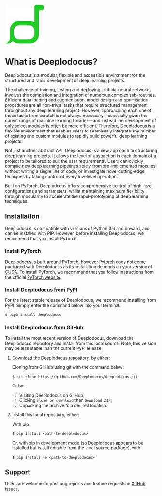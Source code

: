 ![Logo](figures/logo.png  "Logo")

# What is Deeplodocus?

Deeplodocus is a modular, flexible and accessible environment for the structured and rapid development of deep learning projects. 

The challenge of training, testing and deploying artificial neural networks involves the completion and integration of numerous complex sub-routines. Efficient data loading and augmentation, model design and optimisation procedures are all non-trivial tasks that require structured management throughout any deep learning project. However, approaching each one of these tasks from scratch is not always necessary—especially given the curent range of machine learning libraries—and instead the development of only select modules is often be more efficient. Therefore, Deeplodocus is a flexible environment that enables users to seamlessly integrate any number of existing and custom modules to rapidly build powerful deep learning projects.

Not just another abstract API, Deeplodocus is a new approach to structuring deep learning projects. It allows the level of abstraction in each domain of a project to be tailored to suit the user requirements. Users can quickly compile new deep learning pipelines solely from pre-implemented modules without writing a single line of code, or investigate novel cutting-edge techiques by taking control of every low-level operation. 

Built on PyTorch, Deeplodocus offers comprehensive control of high-level configurations and parameters, whilst maintaining maximum flexibility through modularity to accelerate the rapid-prototyping of deep learning techniques. 

## Installation

Deeplodocus is compatible with versions of Python 3.6 and onward, and can be installed with PIP. However, before installing Deeplodocus, we recommend that you install PyTorch. 

### Install PyTorch

Deeplodocus is built around PyTorch, however Pytorch does not come packaged with Deeplodocus as its installation depends on your version of [CUDA](https://developer.nvidia.com/cuda-downloads). To install PyTorch, we recommend that you follow instructions from the official [PyTorch website](https://pytorch.org/). 

### Install Deeplodocus from PyPI

For the latest stable release of Deeplodocus, we recommend installing from PyPI. Simply enter the command below into your terminal:

```bash
$ pip3 install deeplodocus
```

### Install Deeplodocus from GitHub

To install the most recent version of Deeplodocus, download the Deeplodocus repository and install from this local source. Note, this version may be less stable than the current PyPI release. 

1. Download the Deeplodocus repository, by either:

	Cloning from GitHub using git with the command below:

	```
	$ git clone https://github.com/Deeplodocus/deeplodocus.git
	``` 
	
	Or by:
	 	
	- Visiting [Deeplodocus on GitHub](https://github.com/Deeplodocus/deeplodocus),
	- Clicking `clone or download` then `Download ZIP`,
	- Unpacking the archive to a desired location.
	
1. Install this local repository, either:

	With pip:

	```
	$ pip install <path-to-deeplodocus>
	```
	
	Or, with pip in development mode (so Deeplodocus appears to be installed but is still editable from the local source package), with:

	```
	$ pip install -e <path-to-deeplodocus>
	```
	
## Support 

Users are welcome to post bug reports and feature requests in [GitHub issues](https://github.com/Deeplodocus/deeplodocus/issues).